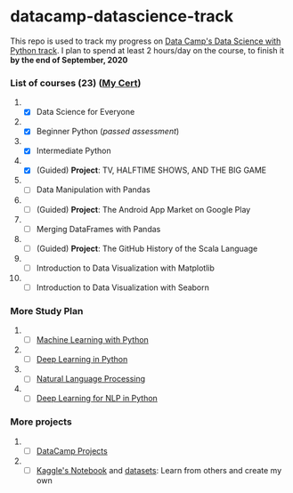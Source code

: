 # datacamp-datascience-track
This repo is used to track my progress on [Data Camp's Data Science with Python track](https://www.datacamp.com/tracks/data-scientist-with-python). I plan to spend at least 2 hours/day on the course, to finish it **by the end of September, 2020**

### List of courses (23) ([My Cert](https://drive.google.com/drive/folders/1QukEeeeakKnBN3OyT9ZS1hOxNONd-DAr?usp=sharing))
1. - [x] Data Science for Everyone
2. - [x] Beginner Python (*passed assessment*)
3. - [x] Intermediate Python
4. - [x] \(Guided) **Project**: TV, HALFTIME SHOWS, AND THE BIG GAME
5. - [ ] Data Manipulation with Pandas
6. - [ ] \(Guided) **Project**: The Android App Market on Google Play
7. - [ ] Merging DataFrames with Pandas
8. - [ ] \(Guided) **Project**: The GitHub History of the Scala Language
9. - [ ] Introduction to Data Visualization with Matplotlib
10. - [ ] Introduction to Data Visualization with Seaborn

### More Study Plan
1. - [ ] [Machine Learning with Python](https://learn.datacamp.com/career-tracks/machine-learning-scientist-with-python)
2. - [ ] [Deep Learning in Python](https://learn.datacamp.com/skill-tracks/deep-learning-in-python)
3. - [ ] [Natural Language Processing](https://learn.datacamp.com/skill-tracks/deep-learning-in-python)
4. - [ ] [Deep Learning for NLP in Python](https://learn.datacamp.com/skill-tracks/deep-learning-for-nlp-in-python)

### More projects
1. - [ ] [DataCamp Projects](https://learn.datacamp.com/projects)
2. - [ ] [Kaggle's Notebook](https://www.kaggle.com/notebooks) and [datasets](https://www.kaggle.com/datasets): Learn from others and create my own
